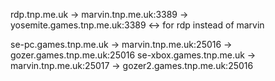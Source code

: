rdp.tnp.me.uk -> marvin.tnp.me.uk:3389 -> yosemite.games.tnp.me.uk:3389 <-> for rdp instead of marvin

se-pc.games.tnp.me.uk -> marvin.tnp.me.uk:25016 -> gozer.games.tnp.me.uk:25016
se-xbox.games.tnp.me.uk -> marvin.tnp.me.uk:25017 -> gozer2.games.tnp.me.uk:25016